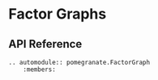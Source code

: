Factor Graphs
=============

API Reference
-------------

```eval_rst
.. automodule:: pomegranate.FactorGraph
	:members:
```